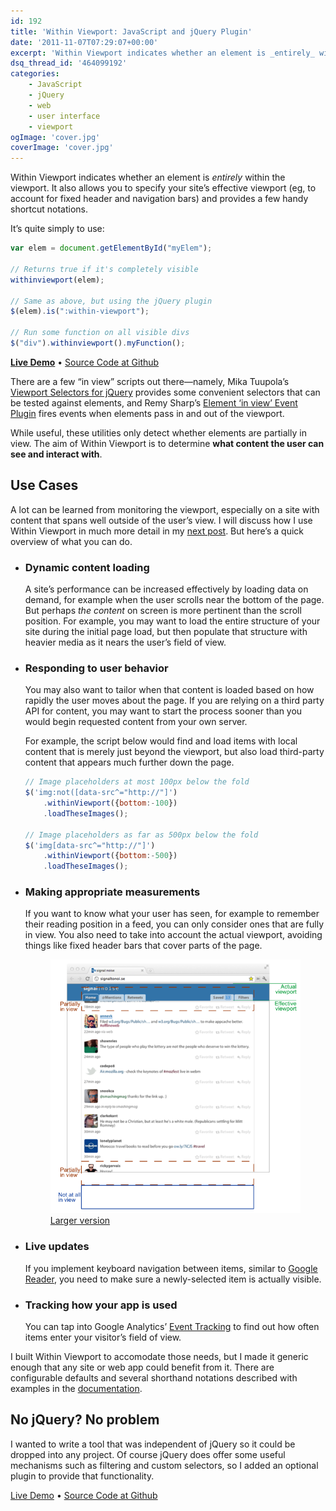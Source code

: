 ```yaml
---
id: 192
title: 'Within Viewport: JavaScript and jQuery Plugin'
date: '2011-11-07T07:29:07+00:00'
excerpt: 'Within Viewport indicates whether an element is _entirely_ within the viewport. It also allows you to specify your site’s effective viewport, and includes an optional jQuery plugin.'
dsq_thread_id: '464099192'
categories:
    - JavaScript
    - jQuery
    - web
    - user interface
    - viewport
ogImage: 'cover.jpg'
coverImage: 'cover.jpg'
---
```


Within Viewport indicates whether an element is _entirely_ within the viewport. It also allows you to specify your site’s effective viewport (eg, to account for fixed header and navigation bars) and provides a few handy shortcut notations.

It’s quite simply to use:

```js
var elem = document.getElementById("myElem");

// Returns true if it's completely visible
withinviewport(elem);

// Same as above, but using the jQuery plugin
$(elem).is(":within-viewport");

// Run some function on all visible divs
$("div").withinviewport().myFunction();
```

**[Live Demo](https://patik.github.io/within-viewport/)**&nbsp;&bull;&nbsp;[Source Code at Github](https://github.com/patik/within-viewport)

There are a few “in view” scripts out there&mdash;namely, Mika Tuupola’s [Viewport Selectors for jQuery](http://www.appelsiini.net/projects/viewport) provides some convenient selectors that can be tested against elements, and Remy Sharp’s [Element ‘in view’ Event Plugin](http://remysharp.com/2009/01/26/element-in-view-event-plugin/) fires events when elements pass in and out of the viewport.

While useful, these utilities only detect whether elements are partially in view. The aim of Within Viewport is to determine **what content the user can see and interact with**.

## Use Cases

A lot can be learned from monitoring the viewport, especially on a site with content that spans well outside of the user’s view. I will discuss how I use Within Viewport in much more detail in my [next post](matching-ui-behavior-with-user-behavior). But here’s a quick overview of what you can do.

- ### Dynamic content loading

    A site’s performance can be increased effectively by loading data on demand, for example when the user scrolls near the bottom of the page. But perhaps _the content_ on screen is more pertinent than the scroll position. For example, you may want to load the entire structure of your site during the initial page load, but then populate that structure with heavier media as it nears the user’s field of view.

- ### Responding to user behavior

    You may also want to tailor when that content is loaded based on how rapidly the user moves about the page. If you are relying on a third party API for content, you may want to start the process sooner than you would begin requested content from your own server.

    For example, the script below would find and load items with local content that is merely just beyond the viewport, but also load third-party content that appears much further down the page.

    ```js
    // Image placeholders at most 100px below the fold
    $('img:not([data-src^="http://"]')
        .withinViewport({bottom:-100})
        .loadTheseImages();

    // Image placeholders as far as 500px below the fold
    $('img[data-src^="http://"]')
        .withinViewport({bottom:-500})
        .loadTheseImages();
    ```

- ### Making appropriate measurements

    If you want to know what your user has seen, for example to remember their reading position in a feed, you can only consider ones that are fully in view. You also need to take into account the actual viewport, avoiding things like fixed header bars that cover parts of the page.

    <figure>
        <object data="https://patik.github.io/within-viewport/example_diagram_sm.svg" type="image/svg+xml" width="617" height="626">
            <img src="example_diagram_sm.png" alt="Diagram showing elements of a Twitter feed being in and out of view" />
        </object>
        <figcaption><a href="https://patik.github.io/within-viewport/example_diagram.svg" target="_blank">Larger version</a></figcaption>
    </figure>

- ### Live updates

    If you implement keyboard navigation between items, similar to [Google Reader](http://www.google.com/support/reader/bin/answer.py?answer=69973), you need to make sure a newly-selected item is actually visible.

- ### Tracking how your app is used

    You can tap into Google Analytics’ [Event Tracking](http://code.google.com/apis/analytics/docs/tracking/eventTrackerGuide.html) to find out how often items enter your visitor’s field of view.

I built Within Viewport to accomodate those needs, but I made it generic enough that any site or web app could benefit from it. There are configurable defaults and several shorthand notations described with examples in the [documentation](https://github.com/patik/within-viewport/blob/master/README.md).

## No jQuery? No problem

I wanted to write a tool that was independent of jQuery so it could be dropped into any project. Of course jQuery does offer some useful mechanisms such as filtering and custom selectors, so I added an optional plugin to provide that functionality.

[Live Demo](https://patik.github.io/within-viewport/)&nbsp;&bull;&nbsp;[Source Code at Github](https://github.com/patik/within-viewport)
